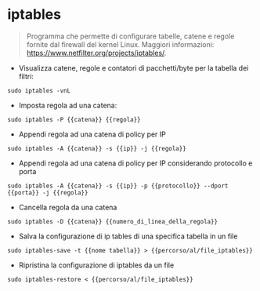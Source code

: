 # iptables

> Programma che permette di configurare tabelle, catene e regole fornite dal firewall del kernel Linux.
> Maggiori informazioni: <https://www.netfilter.org/projects/iptables/>.

- Visualizza catene, regole e contatori di pacchetti/byte per la tabella dei filtri:

`sudo iptables -vnL`

- Imposta regola ad una catena:

`sudo iptables -P {{catena}} {{regola}}`

- Appendi regola ad una catena di policy per IP

`sudo iptables -A {{catena}} -s {{ip}} -j {{regola}}`

- Appendi regola ad una catena di policy per IP considerando protocollo e porta

`sudo iptables -A {{catena}} -s {{ip}} -p {{protocollo}} --dport {{porta}} -j {{regola}}`

- Cancella regola da una catena

`sudo iptables -D {{catena}} {{numero_di_linea_della_regola}}`

- Salva la configurazione di ip tables di una specifica tabella in un file

`sudo iptables-save -t {{nome tabella}} > {{percorso/al/file_iptables}}`

- Ripristina la configurazione di iptables da un file

`sudo iptables-restore < {{percorso/al/file_iptables}}`
